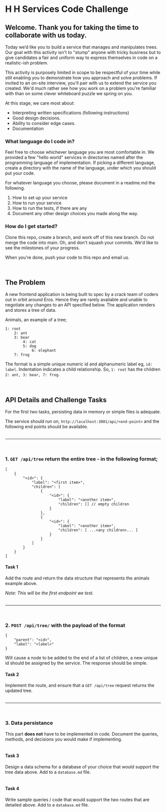 # H H Services Code Challenge

## Welcome. Thank you for taking the time to collaborate with us today.

Today we’d like you to build a service that manages and manipulates trees. Our goal with this activity isn't to "stump" anyone with tricky business but to give candidates a fair and uniform way to express themselves in code on a realistic-ish problem.
 
This activity is purposely limited in scope to be respectful of your time while still enabling you to demonstrate how you approach and solve problems. If invited to an on-site interview, you'll pair with us to extend the service you created. We'd much rather see how you work on a problem you're familiar with than on some clever whiteboard puzzle we spring on you.

At this stage, we care most about:
- Interpreting written specifications (following instructions)
- Good design decisions.
- Ability to consider edge cases.
- Documentation
 

### What language do I code in?
Feel free to choose whichever language you are most comfortable in. We provided a few "hello world" services in directories named after the programming language of implementation. If picking a different language, create a directory with the name of the language, under which you should put your code.

For whatever language you choose, please document in a readme.md the following. 
1. How to set up your service
2. How to run your service
3. How to run the tests, if there are any
4. Document any other design choices you made along the way.

### How do I get started?
Clone this repo, create a branch, and work off of this new branch. Do not merge the code into main. Oh, and don't squash your commits. We'd like to see the milestones of your progress. 
 
When you're done, push your code to this repo and email us.

&nbsp;
## The Problem

A new frontend application is being built to spec by a crack team of coders out in orbit around Eros. Hence they are rarely available and unable to negotiate any changes to an API specified below. The application renders and stores a tree of data.

Animals, an example of a tree;

```
1: root
    2: ant
    3: bear
        4: cat
        5: dog
            6: elephant
    7: frog
```

The format is a simple unique numeric id and alphanumeric label eg, `id: label`. Indentation indicates a child relationship. So, `1: root` has the children `2: ant, 3: bear, 7: frog`.

&nbsp;
## API Details and Challenge Tasks

For the first two tasks, persisting data in memory or simple files is adequate.

The service should run on, `http://localhost:3001/api/<end-point>` and the following end points should be available.
<br><br>

---
<br>

### 1. `GET /api/tree` return the entire tree - in the following format;

```
[
    {
        "<id>": {
            "label": "<first item>",
            "children": [
                {
                    "<id>": {
                        "label": "<another item>",
                        "children": [] // empty children
                    }
                },
                {
                    "<id>": {
                        "label": "<another item>",
                        "children": [ ...<any children>... ]
                    }
                }
            ]
        }
    }
]
```

#### Task 1

Add the route and return the data structure that represents the animals example above.

*Note: This will be the first endpoint we test.*
<br><br>

---
<br>

### 2. `POST /api/tree/` with the payload of the format

```
{
    "parent": "<id>",
    "label": "<label>"
}
```

Will cause a node to be added to the end of a list of children, a new unique id should be assigned by the service. The response should be simple.

#### Task 2

Implement the route, and ensure that a `GET /api/tree` request returns the updated tree.
<br><br>

---

<br>

### 3. Data persistance

This part __does not__ have to be implemented in code. Document the queries, methods, and decisions you would make if implementing. 
<br><br>

#### Task 3

Design a data schema for a database of your choice that would support the tree data above. Add to a `database.md` file.
<br><br>
#### Task 4

Write sample queries / code that would support the two routes that are detailed above. Add to a `database.md` file.
